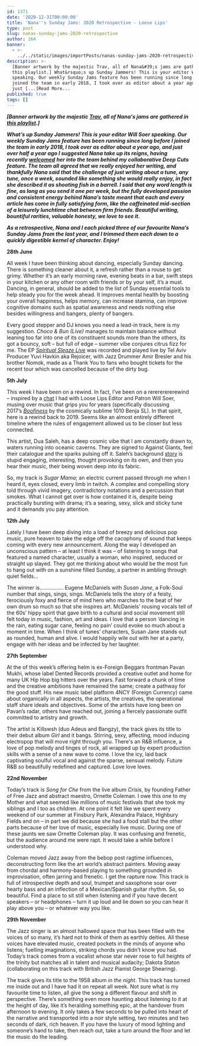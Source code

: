 ```yaml
---
id: 1371
date: '2020-12-31T00:00:00'
title: 'Nana''s Sunday Jams: 2020 Retrospective - Loose Lips'
type: post
slug: nanas-sunday-jams-2020-retrospective
author: 164
banner:
  - >-
    ../../static/images/importPosts/nanas-sunday-jams-2020-retrospective/image1371.jpeg
description: >-
  [Banner artwork by the majestic Trav, all of Nana&#39;s jams are gathered in
  this playlist.] What&rsquo;s up Sunday Jammers! This is your editor Will Soer
  speaking. Our weekly Sunday Jams feature has been running since long before I
  joined the team in early 2018, I took over as editor about a year ago, and
  just [...]Read More...
published: true
tags: []
---
```

**_\[Banner artwork by the majestic [Trav](https://www.backdownwarchild.co.uk/), all of Nana's jams are gathered in [this playlist](https://open.spotify.com/playlist/12UoQ8ov5i6P8BIfm2lOjS?si=jarAn1CXSEuYB9vAxJidOg).\]_**

**_What’s up Sunday Jammers! This is your editor Will Soer speaking. Our weekly Sunday Jams feature has been running since long before I joined the team in early 2018, I took over as editor about a year ago, and just over half a year ago I suggested Nana take up its reigns, having recently_** [**_welcomed_**](http://loose-lips.co.uk/blog/fantasy-realm) **_her into the team behind my collaborative Deep Cuts feature. The team all agreed that we really enjoyed her writing, and thankfully Nana said that_** **_the challenge of just writing about a tune, any tune, once a week, sounded like something she would really enjoy, in fact she described it as shooting fish in a barrell. I said that any word length is fine, as long as you send it one per week, but the fully developed passion and consistent energy behind Nana’s taste meant that each and every article has come in fully satisfying form, like the caffeinated mid-section of a leisurely lunchtime chat between firm friends. Beautiful writing, bountiful rarities, valuable honesty, we love to see it._** 

**_As a retrospective, Nana and I each picked three of our favourite Nana’s Sunday Jams from the last year, and I trimmed them each down to a quickly digestible kernel of character. Enjoy!_**

**28th June**

All week I have been thinking about dancing, especially Sunday dancing. There is something cleaner about it, a refresh rather than a rouse to get grimy. Whether it’s an early morning rave, evening beats in a bar, swift steps in your kitchen or any other room with friends or by your self, it’s a must. Dancing, in general, should be added to the list of Sunday essential tools to help steady you for the week ahead. It improves mental health by boosting your overall happiness, helps memory, can increase stamina, can improve cognitive domains such as spatial awareness and needs nothing else besides willingness and bangers, plenty of bangers.

Every good stepper and DJ knows you need a lead-in track, here is my suggestion. _Choco & Bun (Live)_ manages to maintain balance without leaning too far into one of its constituent sounds more than the others, its got a bouncy, soft – but full of edge – summer vibe conjures citrus fizz for me. The EP [_Spiritual Sleaze Live_](https://rejoicer.bandcamp.com/) was recorded and played live by Tel Aviv Producer Yuvi Havkin aka Rejoicer, with Jazz Drummer Amir Bresler and his brother Nomok, made as a Thank You to fans who bought tickets for the recent tour which was cancelled because of the dirty bug. 

**5th July**

This week I have been on a rewind. In fact, I’ve been on a rerererererewind – inspired by a [chat](http://loose-lips.co.uk/blog/nana-the-sunday-jammer?fbclid=IwAR1lf3CbWLVK4uoaiaQ4PmsinRJKjj92ZPgfU8xcZIdU69fFsKDUtZJPrHk) I had with Loose Lips Editor and Patron Will Soer, musing over music that grips you for years (specifically discussing 2017’s [_Boofiness_](https://www.youtube.com/watch?v=G73i0VNJa_c) by the cosmically sublime 1010 Benja SL). In that spirit, here is a rewind back to 2019. Seems like an almost entirely different timeline where the rules of engagement allowed us to be closer but less connected. 

This artist, Dua Saleh, has a deep cosmic vibe that I am constantly drawn to, waters running into oceanic caverns. They are signed to Against Giants, feel their catalogue and the sparks pulsing off it. Saleh’s background [story](https://www.papermag.com/dua-saleh-interview-2646174752.html?rebelltitem=33#rebelltitem33) is stupid engaging, interesting, thought provoking on its own, and then you hear their music, their being woven deep into its fabric. 

So, my track is _Sugar Mama_; an electric current passed through me when I heard it, eyes closed, every limb in twitch. A complex and compelling story told through vivid imagery, contradictory notations and a percussion that smokes. What I cannot get over is how contained it is, despite being practically bursting with drama; it’s a searing, sexy, slick and sticky tune and it demands you pay attention.

**12th July**

Lately I have been deep diving into a load of breezy and delicious pop music, pure heaven to take the edge off the cacophony of sound that keeps coming with every new announcement. Along the way I developed an unconscious pattern – at least I think it was – of listening to songs that featured a named character, usually a woman, who inspired, seduced or straight up slayed. They got me thinking about who would be the most fun to hang out with on a sunshine filled Sunday, a partner in ambling through quiet fields…

The winner is……………. Eugene McDaniels with _Susan Jane_, a Folk-Soul number that sings, sings, sings. McDaniels tells the story of a feisty, ferociously foxy and fierce of mind hero who marches to the beat of her own drum so much so that she inspires art. McDaniels’ rousing vocals tell of the 60s’ hippy spirit that gave birth to a cultural and social movement still felt today in music, fashion, art and ideas. I love that a person ‘dancing in the rain, eating sugar cane, feeling no pain’ could evoke so much about a moment in time. When I think of tunes’ characters, Susan Jane stands out as rounded, human and alive. I would happily wile out with her at a party, engage with her ideas and be infected by her laughter.

**27th September**

At the of this week’s offering helm is ex-Foreign Beggars frontman Pavan Mukhi, whose label Dented Records provided a creative outlet and home for many UK Hip Hop big hitters over the years. Fast forward a chunk of time and the creative ambitions have remained the same; create a pathway for the good stuff. His new music label platform 4NCY (Foreign Currency) came about organically in all aspects, the artists, the creatives, the operational staff share ideals and objectives. Some of the artists have long been on Pavan’s radar, others have reached out, joining a fiercely passionate outfit committed to artistry and growth.

The artist is Killswsh (duo Adeus and Bangzy), the track gives its title to their debut album _Girl_ and it bangs. Stirring, sexy, affecting, mood inducing electropop that will move right through you. There's an R&B influence, a love of pop melody and tinges of rock, all wrapped up by expert production skills with a sense of a new wave to come. I love the icy, laid back captivating soulful vocal and against the sparse, sensual melody. Future R&B so beautifully redefined and captured. Love love loves.

**22nd November**

Today’s track is _Song for Che_ from the live album _Crisis_, by founding Father of Free Jazz and abstract maestro, Ornette Coleman. I owe this one to my Mother and what seemed like millions of music festivals that she took my siblings and I too as children. At one point it felt like we spent every weekend of our summer at Finsbury Park, Alexandra Palace, Highbury Fields and on – in part we did because she had a food stall but the other parts because of her love of music, especially live music. During one of these jaunts we saw Ornette Coleman play. It was confusing and frenetic, but the audience around me were rapt. It would take a while before I understood why.

Coleman moved Jazz away from the bebop post ragtime influences, deconstructing form like the art world’s abstract painters. Moving away from chordal and harmony-based playing to something grounded in improvisation, often jarring and frenetic. I get the rapture now. This track is full of introspective depth and soul, trumpet and saxophone soar over hearty bass and an inflection of a Mexican/Spanish guitar rhythm. So, so beautiful. Find a place to sit still when listening and if you have decent speakers – or headphones – turn it up loud and lie down so you can hear it play above you – or whatever way you like. 

**29th November**

The Jazz singer is an almost hallowed space that has been filled with the voices of so many, it’s hard not to think of them as earthly deities. All these voices have elevated music, created pockets in the minds of anyone who listens; fuelling imaginations, striking chords you didn’t know you had. Today’s track comes from a vocalist whose star never rose to full heights of the trinity but matches all in talent and musical audacity; Dakota Staton (collaborating on this track with British Jazz Pianist George Shearing).

The track gives its title to the 1958 album _in the night_. This track has turned me inside out and I have had it on repeat all week. Not sure what is my favourite time to listen, all give the song a different flavour and shift in perspective. There’s something even more haunting about listening to it at the height of day, like it’s heralding something epic, at the handover from afternoon to evening. It only takes a few seconds to be pulled into heart of the narrative and transported into a noir style setting, two minutes and two seconds of dark, rich heaven. If you have the luxury of mood lighting and someone’s hand to take, then reach out, take a turn around the floor and let the music do the leading.